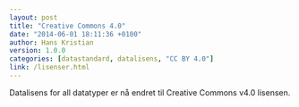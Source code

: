 ```yaml
---
layout: post
title: "Creative Commons 4.0"
date: "2014-06-01 18:11:36 +0100"
author: Hans Kristian
version: 1.0.0
categories: [datastandard, datalisens, "CC BY 4.0"]
link: /lisenser.html
---
```


Datalisens for all datatyper er nå endret til Creative Commons v4.0 lisensen.

